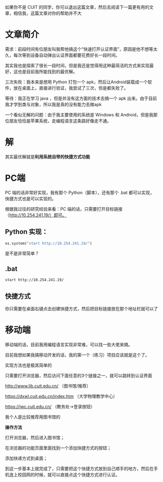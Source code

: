 [title]:CUIT快速认证校园网

如果你不是 CUIT 的同学，你可以退出这篇文章，然后去阅读下一篇更有用的文章，相信我，这篇文章对你的帮助并不大

# 文章简介

需求：前段时间有位朋友叫我帮他搞这个“快速打开认证界面”，原因是他不想等太久，每次等到设备自动弹出认证界面都要花费好长一段时间。

其实我也是探索了很长一段时间，但是我还是觉得用这种最简洁的方式来实现最好，这也是目前我所能找到的最优解。

三次失败：我本来是想用 Python 打包一个 apk，然后让Android装载成一个软件，放在桌面上，直接进行验证，我尝试了三次，但是都失败了。

等待：我正在学习 java ，但是并没有这方面的技术去搞一个 apk 出来。由于目前我才学到类与对象，所以我是真的没有能力去做apk

一个看似无解的问题：由于我主要使用的系统是 Windows 和 Android，但是我那位朋友恰恰是苹果系统，走编程语言这条路好像走不通。
# 解

其实最优解就是**利用系统自带的快捷方式功能**

# PC端

PC 端的话非常好实现，我有那个 Python（脚本），还有那个 .bat 都可以实现，快捷方式也是可以实现的。

根据我过往的研究经验来看：PC 端的话，只需要打开目标链接（http://10.254.241.19/）即可。

## Python 实现：
~~~Python
os.system("start http://10.254.241.19/")
~~~
是不是非常简单？
## .bat

~~~shell
start http://10.254.241.19/
~~~
## 快捷方式

你只需要在桌面右键点击创建快捷方式，然后把目标链接放在那个地址栏就可以了

# 移动端

移动端的话，目前我用编程语言实现非常难，可以找一些大佬来搞。

目前我想如果我搞移动开发的话，我的第一个（练习）项目应该就是这个了。

实现方法也是极其简单的

只需要打开浏览器，然后访问下面任意的3个链接之一，就可以跳转到认证界面

http://www.lib.cuit.edu.cn/ （图书馆/推荐）

https://dxwl.cuit.edu.cn/index.htm （大学物理教学中心）

https://jwc.cuit.edu.cn/ （教务处->登录按钮）

我个人是比较推荐用图书馆的

**操作方法**

打开浏览器，然后进入图书馆；

在浏览器的功能页面里面找到一个添加快捷方式的按钮；

添加快递方式到桌面；

到这一步基本上就完成了，只需要把这个快捷方式放到自己顺手的地方，然后在手机连上校园网的时候，就可以直接点这个快捷方式进行认证。